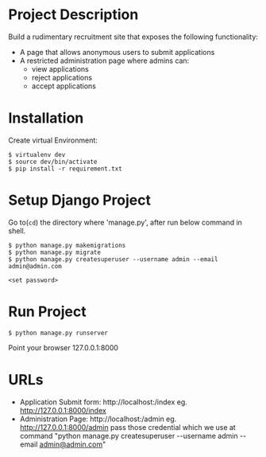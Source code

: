 Project Description
===================

Build a rudimentary recruitment site that exposes the following functionality:

- A page that allows anonymous users to submit applications
- A restricted administration page where admins can:
    - view applications
    - reject applications
    - accept applications

Installation
============

Create virtual Environment:

```
$ virtualenv dev
$ source dev/bin/activate
$ pip install -r requirement.txt
```

Setup Django Project
====================

Go to(```cd```) the directory where 'manage.py', after run below command in shell.

```
$ python manage.py makemigrations
$ python manage.py migrate
$ python manage.py createsuperuser --username admin --email admin@admin.com

<set password>
```

Run Project
===========

```
$ python manage.py runserver
```

Point your browser 127.0.0.1:8000


URLs
====

- Application Submit form: http://localhost:<port>/index eg. http://127.0.0.1:8000/index
- Administration Page: http://localhost:<port>/admin eg. http://127.0.0.1:8000/admin
  pass those credential which we use at command "python manage.py createsuperuser --username admin --email admin@admin.com"
